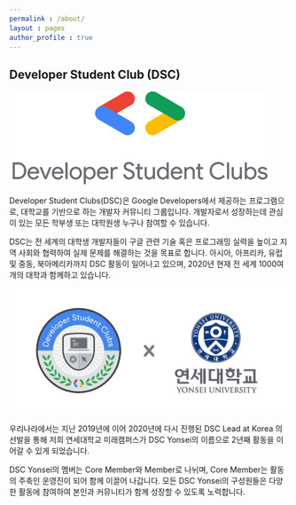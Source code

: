 ```yaml
---
permalink : /about/
layout : pages 
author_profile : true
---
```


## Developer Student Club (DSC) 
![image](/assets/images/dsc2.png)

Developer Student Clubs(DSC)은 Google Developers에서 제공하는 프로그램으로, 대학교를 기반으로 하는 개발자 커뮤니티 그룹입니다. 개발자로서 성장하는데 관심이 있는 모든 학부생 또는 대학원생 누구나 참여할 수 있습니다.

DSC는 전 세계의 대학생 개발자들이 구글 관련 기술 혹은 프로그래밍 실력을 높이고 지역 사회와 협력하여 실제 문제를 해결하는 것을 목표로 합니다. 아시아, 아프리카, 유럽 및 중동, 북아메리카까지 DSC 활동이 일어나고 있으며, 2020년 현재 전 세계 1000여 개의 대학과 함께하고 있습니다.

![image](/assets/images/dsc_plus_yonsei.jpg)

우리나라에서는 지난 2019년에 이어 2020년에 다시 진행된 DSC Lead at Korea 의 선발을 통해 저희 연세대학교 미래캠퍼스가 DSC Yonsei의 이름으로  2년째 활동을 이어갈 수 있게 되었습니다. 

DSC Yonsei의 멤버는 Core Member와 Member로 나뉘며, Core Member는 활동의 주축인 운영진이 되어 함께 이끌어 나갑니다. 모든 DSC Yonsei의 구성원들은 다양한 활동에 참여하여 본인과 커뮤니티가 함께 성장할 수 있도록 노력합니다.
